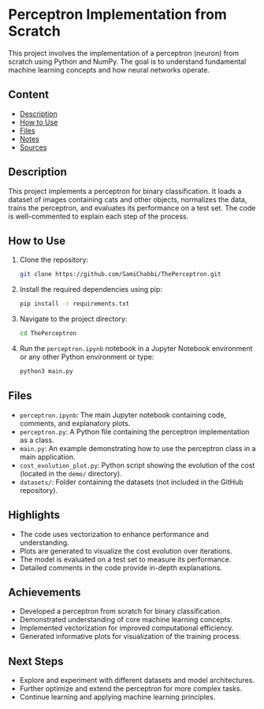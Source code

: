 # Perceptron Implementation from Scratch

This project involves the implementation of a perceptron (neuron) from scratch using Python and NumPy. The goal is to understand fundamental machine learning concepts and how neural networks operate.

## Content

- [Description](#description)
- [How to Use](#how-to-use)
- [Files](#files)
- [Notes](#notes)
- [Sources](#sources)

## Description

This project implements a perceptron for binary classification. It loads a dataset of images containing cats and other objects, normalizes the data, trains the perceptron, and evaluates its performance on a test set. The code is well-commented to explain each step of the process.

## How to Use
1. Clone the repository:

    ```bash
    git clone https://github.com/SamiChabbi/ThePerceptron.git
    ```

2. Install the required dependencies using pip:

    ```bash
    pip install -r requirements.txt
    ```

3. Navigate to the project directory:

    ```bash
    cd ThePerceptron
    ```

4. Run the `perceptron.ipynb` notebook in a Jupyter Notebook environment or any other Python environment or type:
    ```bash
    python3 main.py
    ```

## Files

- `perceptron.ipynb`: The main Jupyter notebook containing code, comments, and explanatory plots.
- `perceptron.py`: A Python file containing the perceptron implementation as a class.
- `main.py`: An example demonstrating how to use the perceptron class in a main application.
- `cost_evolution_plot.py`: Python script showing the evolution of the cost (located in the `demo/` directory).
- `datasets/`: Folder containing the datasets (not included in the GitHub repository).

## Highlights

- The code uses vectorization to enhance performance and understanding.
- Plots are generated to visualize the cost evolution over iterations.
- The model is evaluated on a test set to measure its performance.
- Detailed comments in the code provide in-depth explanations.

## Achievements

- Developed a perceptron from scratch for binary classification.
- Demonstrated understanding of core machine learning concepts.
- Implemented vectorization for improved computational efficiency.
- Generated informative plots for visualization of the training process.

## Next Steps

- Explore and experiment with different datasets and model architectures.
- Further optimize and extend the perceptron for more complex tasks.
- Continue learning and applying machine learning principles.
